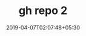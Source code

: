 ---
title: "gh repo 2"
date: 2019-04-07T02:07:48+05:30
type: "organisations"
description: "repo description"
repo_link: "https://github.com/github/repo-2"




---